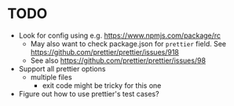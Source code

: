 # TODO

* Look for config using e.g. https://www.npmjs.com/package/rc
  * May also want to check package.json for `prettier` field. See https://github.com/prettier/prettier/issues/918
  * See also https://github.com/prettier/prettier/issues/98
* Support all prettier options
  * multiple files
    * exit code might be tricky for this one
* Figure out how to use prettier's test cases?
